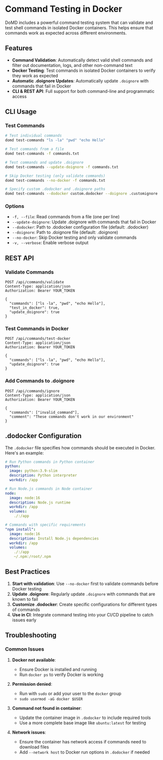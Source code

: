 # Command Testing in Docker

DoMD includes a powerful command testing system that can validate and test shell commands in isolated Docker containers. This helps ensure that commands work as expected across different environments.

## Features

- **Command Validation**: Automatically detect valid shell commands and filter out documentation, logs, and other non-command text
- **Docker Testing**: Test commands in isolated Docker containers to verify they work as expected
- **Automatic .doignore Updates**: Automatically update `.doignore` with commands that fail in Docker
- **CLI & REST API**: Full support for both command-line and programmatic access

## CLI Usage

### Test Commands

```bash
# Test individual commands
domd test-commands "ls -la" "pwd" "echo Hello"

# Test commands from a file
domd test-commands -f commands.txt

# Test commands and update .doignore
domd test-commands --update-doignore -f commands.txt

# Skip Docker testing (only validate commands)
domd test-commands --no-docker -f commands.txt

# Specify custom .dodocker and .doignore paths
domd test-commands --dodocker custom.dodocker --doignore .customignore -f commands.txt
```

### Options

- `-f, --file`: Read commands from a file (one per line)
- `--update-doignore`: Update .doignore with commands that fail in Docker
- `--dodocker`: Path to .dodocker configuration file (default: .dodocker)
- `--doignore`: Path to .doignore file (default: .doignore)
- `--no-docker`: Skip Docker testing and only validate commands
- `-v, --verbose`: Enable verbose output

## REST API

### Validate Commands

```http
POST /api/commands/validate
Content-Type: application/json
Authorization: Bearer YOUR_TOKEN

{
  "commands": ["ls -la", "pwd", "echo Hello"],
  "test_in_docker": true,
  "update_doignore": true
}
```

### Test Commands in Docker

```http
POST /api/commands/test-docker
Content-Type: application/json
Authorization: Bearer YOUR_TOKEN

{
  "commands": ["ls -la", "pwd", "echo Hello"],
  "update_doignore": true
}
```

### Add Commands to .doignore

```http
POST /api/commands/ignore
Content-Type: application/json
Authorization: Bearer YOUR_TOKEN

{
  "commands": ["invalid_command"],
  "comment": "These commands don't work in our environment"
}
```

## .dodocker Configuration

The `.dodocker` file specifies how commands should be executed in Docker. Here's an example:

```yaml
# Run Python commands in Python container
python:
  image: python:3.9-slim
  description: Python interpreter
  workdir: /app

# Run Node.js commands in Node container
node:
  image: node:16
  description: Node.js runtime
  workdir: /app
  volumes:
    ./:/app

# Commands with specific requirements
"npm install":
  image: node:16
  description: Install Node.js dependencies
  workdir: /app
  volumes:
    ./:/app
    ~/.npm:/root/.npm
```

## Best Practices

1. **Start with validation**: Use `--no-docker` first to validate commands before Docker testing
2. **Update .doignore**: Regularly update `.doignore` with commands that are known to fail
3. **Customize .dodocker**: Create specific configurations for different types of commands
4. **Use in CI**: Integrate command testing into your CI/CD pipeline to catch issues early

## Troubleshooting

### Common Issues

1. **Docker not available**:
   - Ensure Docker is installed and running
   - Run `docker ps` to verify Docker is working

2. **Permission denied**:
   - Run with `sudo` or add your user to the `docker` group
   - `sudo usermod -aG docker $USER`

3. **Command not found in container**:
   - Update the container image in `.dodocker` to include required tools
   - Use a more complete base image like `ubuntu:latest` for testing

4. **Network issues**:
   - Ensure the container has network access if commands need to download files
   - Add `--network host` to Docker run options in `.dodocker` if needed
